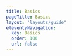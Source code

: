 ```yaml
---
title: Basics
pageTitle: Basics
layout: "layouts/guide"
eleventyNavigation:
  key: Basics
  order: 100
  url: false
---
```

